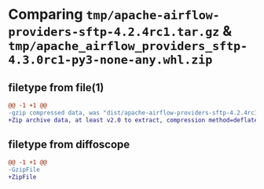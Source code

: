 # Comparing `tmp/apache-airflow-providers-sftp-4.2.4rc1.tar.gz` & `tmp/apache_airflow_providers_sftp-4.3.0rc1-py3-none-any.whl.zip`

## filetype from file(1)

```diff
@@ -1 +1 @@
-gzip compressed data, was "dist/apache-airflow-providers-sftp-4.2.4rc1.tar", last modified: Fri Mar  3 13:47:12 2023, max compression
+Zip archive data, at least v2.0 to extract, compression method=deflate
```

## filetype from diffoscope

```diff
@@ -1 +1 @@
-GzipFile
+ZipFile
```

